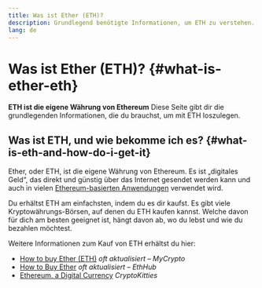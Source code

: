 ```yaml
---
title: Was ist Ether (ETH)?
description: Grundlegend benötigte Informationen, um ETH zu verstehen.
lang: de
---
```


# Was ist Ether (ETH)? {#what-is-ether-eth}

<div class="featured">

**ETH ist die eigene Währung von Ethereum** Diese Seite gibt dir die grundlegenden Informationen, die du brauchst, um mit ETH loszulegen.

</div>

## Was ist ETH, und wie bekomme ich es? {#what-is-eth-and-how-do-i-get-it}

Ether, oder ETH, ist die eigene Währung von Ethereum. Es ist „digitales Geld“, das direkt und günstig über das Internet gesendet werden kann und auch in vielen [Ethereum-basierten Anwendungen](/de/dapps/) verwendet wird.

Du erhältst ETH am einfachsten, indem du es dir kaufst. Es gibt viele Kryptowährungs-Börsen, auf denen du ETH kaufen kannst. Welche davon für dich am besten geeignet ist, hängt davon ab, wo du lebst und wie du bezahlen möchtest.

Weitere Informationen zum Kauf von ETH erhältst du hier:

- [How to buy Ether (ETH)](https://support.mycrypto.com/how-to/getting-started/how-to-buy-ether-with-usd) _oft aktualisiert – MyCrypto_
- [How to Buy Ether](https://docs.ethhub.io/using-ethereum/how-to-buy-ether/) _oft aktualisiert – EthHub_
- [Ethereum, a Digital Currency](https://www.cryptokitties.co/faq#ethereum-a-digital-currency) _CryptoKitties_
